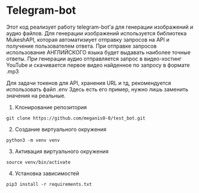 # Telegram-bot
Этот код реализует работу telegram-bot'а для генерации изображений и аудио файлов.
Для генерации изображений используется библиотека MukeshAPI, которая автоматизиует отправку запросов на API и получение пользователем ответа. При отправке запросов использование АНГЛИЙСКОГО языка будет выдавать наиболее точные ответы.
При генерации аудио отправляется запрос в видео-хостинг YouTube и скачивается первое видео найденное по запросу в формате .mp3

Для задачи токенов для API, хранения URL и тд, рекомендуется использовать файл .env
Здесь есть его пример, нужно лишь заменить значения на реальные.

1. Клонирование репозитория 

```git clone https://github.com/meganis0-0/test_bot.git```

2. Создание виртуального окружения

```python3 -m venv venv```

3. Активация виртуального окружения

```source venv/bin/activate```

4. Установка зависимостей

```pip3 install -r requirements.txt```
